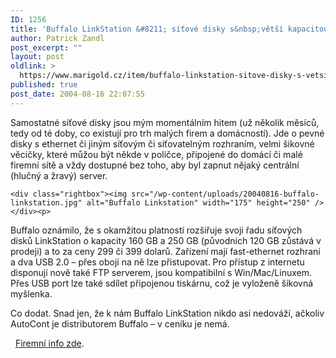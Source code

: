 ```yaml
---
ID: 1256
title: 'Buffalo LinkStation &#8211; síťové disky s&nbsp;větší kapacitou'
author: Patrick Zandl
post_excerpt: ""
layout: post
oldlink: >
  https://www.marigold.cz/item/buffalo-linkstation-sitove-disky-s-vetsi-kapacitou
published: true
post_date: 2004-08-16 22:07:55
---
```

<p>

Samostatné síťové disky jsou mým momentálním hitem (už několik měsíců, tedy od té doby, co existují pro trh malých firem a domácností). Jde o pevné disky s ethernet či jiným síťovým či síťovatelným rozhraním, velmi šikovné věcičky, které můžou být někde v poličce, připojené do domácí či malé firemní sítě a vždy dostupné bez toho, aby byl zapnut nějaký centrální (hlučný a žravý) server.</p>

	<div class="rightbox"><img src="/wp-content/uploads/20040816-buffalo-linkstation.jpg" alt="Buffalo Linkstation" width="175" height="250" /></div><p>

Buffalo oznámilo, že s okamžitou platností rozšiřuje svoji řadu síťových disků LinkStation o kapacity 160 GB a 250 GB (původních 120 GB zůstává v prodeji) a to za ceny 299 či 399 dolarů. Zařízení mají fast-ethernet rozhraní a dva USB 2.0 &#8211; přes obojí na ně lze přistupovat. Pro přístup z internetu disponují nově také FTP serverem, jsou kompatibilní s Win/Mac/Linuxem. Přes USB port lze také sdílet připojenou tiskárnu, což je vyloženě šikovná myšlenka. </p>

<p>
Co dodat. Snad jen, že k nám Buffalo LinkStation nikdo asi nedováží, ačkoliv AutoCont je distributorem Buffalo &#8211; v ceníku je nemá. </p>

<p>
  <a href="http://www.buffalotech.com/products/product-detail.php?productid=71&amp;categoryid=16">Firemní info zde</a>.</p>
